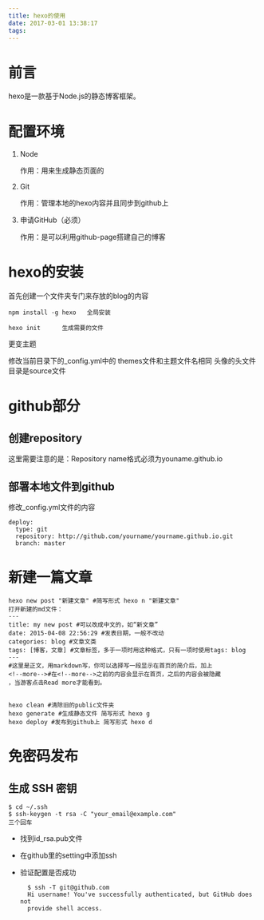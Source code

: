 ```yaml
---
title: hexo的使用
date: 2017-03-01 13:38:17
tags:
---
```


# 前言

hexo是一款基于Node.js的静态博客框架。



<!--more--><!--more-->

# 配置环境 



1. Node

	作用：用来生成静态页面的


2. Git

	作用：管理本地的hexo内容并且同步到github上


3. 申请GitHub（必须）

	作用：是可以利用github-page搭建自己的博客





# hexo的安装

首先创建一个文件夹专门来存放的blog的内容

	npm install -g hexo   全局安装

	hexo init      生成需要的文件

更变主题

修改当前目录下的_config.yml中的 themes文件和主题文件名相同
头像的头文件目录是source文件


# github部分 

## 创建repository

这里需要注意的是：Repository name格式必须为youname.github.io

## 部署本地文件到github

修改_config.yml文件的内容

	deploy: 
	  type: git
	  repository: http://github.com/yourname/yourname.github.io.git
	  branch: master








# 新建一篇文章


	hexo new post "新建文章" #简写形式 hexo n "新建文章"
	打开新建的md文件：
	---
	title: my new post #可以改成中文的，如“新文章”
	date: 2015-04-08 22:56:29 #发表日期，一般不改动
	categories: blog #文章文类
	tags: [博客，文章] #文章标签，多于一项时用这种格式，只有一项时使用tags: blog
	---
	#这里是正文，用markdown写，你可以选择写一段显示在首页的简介后，加上
	<!--more-->#在<!--more-->之前的内容会显示在首页，之后的内容会被隐藏		
	，当游客点击Read more才能看到。


	hexo clean #清除旧的public文件夹
	hexo generate #生成静态文件 简写形式 hexo g
	hexo deploy #发布到github上 简写形式 hexo d


# 免密码发布


## 生成 SSH 密钥

	$ cd ~/.ssh
	$ ssh-keygen -t rsa -C "your_email@example.com"
	三个回车
	
- 找到id_rsa.pub文件
- 在github里的setting中添加ssh
- 验证配置是否成功

		$ ssh -T git@github.com
		Hi username! You've successfully authenticated, but GitHub does not
		provide shell access.
